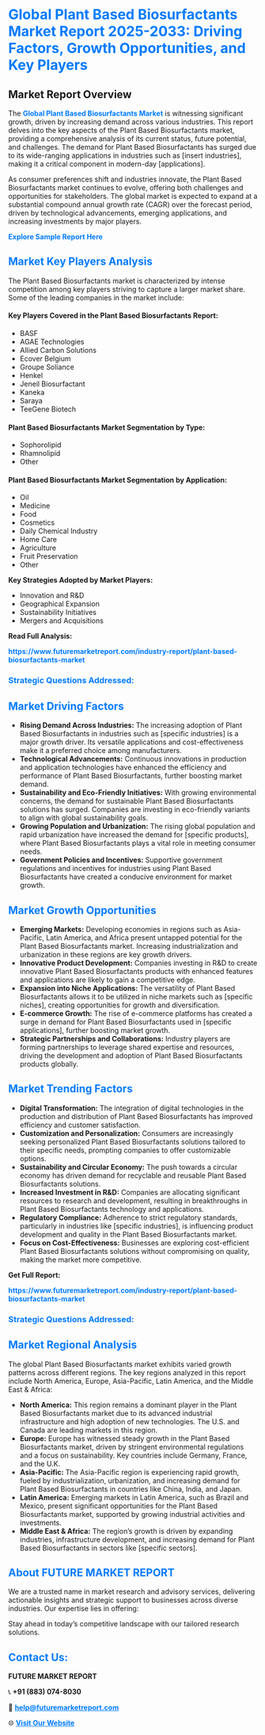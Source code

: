 <h1 style="color: #007BFF;">Global Plant Based Biosurfactants Market Report 2025-2033: Driving Factors, Growth Opportunities, and Key Players</h1>

<section id="overview">
<h2>Market Report Overview</h2>
<p>The <a href="https://www.futuremarketreport.com/industry-report/plant-based-biosurfactants-market" style="color: #007BFF; text-decoration: none;"><strong>Global Plant Based Biosurfactants Market</strong></a> is witnessing significant growth, driven by increasing demand across various industries. This report delves into the key aspects of the Plant Based Biosurfactants market, providing a comprehensive analysis of its current status, future potential, and challenges. The demand for Plant Based Biosurfactants has surged due to its wide-ranging applications in industries such as [insert industries], making it a critical component in modern-day [applications].</p>
<p>As consumer preferences shift and industries innovate, the Plant Based Biosurfactants market continues to evolve, offering both challenges and opportunities for stakeholders. The global market is expected to expand at a substantial compound annual growth rate (CAGR) over the forecast period, driven by technological advancements, emerging applications, and increasing investments by major players.</p>
</section>

<section id="overview">
<p><a href="https://www.futuremarketreport.com/request-sample/reportId=92569" style="color: #007BFF; text-decoration: none;"><strong>Explore Sample Report Here</strong></a></p>
</section>

<section id="key-players">
<h2 style="color: #007BFF;">Market Key Players Analysis</h2>
<p>The Plant Based Biosurfactants market is characterized by intense competition among key players striving to capture a larger market share. Some of the leading companies in the market include:</p>
<h4>Key Players Covered in the Plant Based Biosurfactants Report:</h4>
<ul><li>BASF</li><li>AGAE Technologies</li><li>Allied Carbon Solutions</li><li>Ecover Belgium</li><li>Groupe Soliance</li><li>Henkel</li><li>Jeneil Biosurfactant</li><li>Kaneka</li><li>Saraya</li><li>TeeGene Biotech</li></ul>
<h4>Plant Based Biosurfactants Market Segmentation by Type:</h4>
<ul><li>Sophorolipid</li><li>Rhamnolipid</li><li>Other</li></ul>

<h4>Plant Based Biosurfactants Market Segmentation by Application:</h4>
<ul><li>Oil</li><li>Medicine</li><li>Food</li><li>Cosmetics</li><li>Daily Chemical Industry</li><li>Home Care</li><li>Agriculture</li><li>Fruit Preservation</li><li>Other</li></ul>
<p><strong>Key Strategies Adopted by Market Players:</strong></p>
<ul>
<li>Innovation and R&D</li>
<li>Geographical Expansion</li>
<li>Sustainability Initiatives</li>
<li>Mergers and Acquisitions</li>
</ul>
</section>

<section>
<p><strong>Read Full Analysis: </strong></p><a href="https://www.futuremarketreport.com/industry-report/plant-based-biosurfactants-market" style="color: #007BFF; text-decoration: none;"><strong>https://www.futuremarketreport.com/industry-report/plant-based-biosurfactants-market</strong></a>
<h3 style="color: #007BFF;">Strategic Questions Addressed:</h3>
</section>

<section id="driving-factors">
<h2 style="color: #007BFF;">Market Driving Factors</h2>
<ul>
<li><strong>Rising Demand Across Industries:</strong> The increasing adoption of Plant Based Biosurfactants in industries such as [specific industries] is a major growth driver. Its versatile applications and cost-effectiveness make it a preferred choice among manufacturers.</li>
<li><strong>Technological Advancements:</strong> Continuous innovations in production and application technologies have enhanced the efficiency and performance of Plant Based Biosurfactants, further boosting market demand.</li>
<li><strong>Sustainability and Eco-Friendly Initiatives:</strong> With growing environmental concerns, the demand for sustainable Plant Based Biosurfactants solutions has surged. Companies are investing in eco-friendly variants to align with global sustainability goals.</li>
<li><strong>Growing Population and Urbanization:</strong> The rising global population and rapid urbanization have increased the demand for [specific products], where Plant Based Biosurfactants plays a vital role in meeting consumer needs.</li>
<li><strong>Government Policies and Incentives:</strong> Supportive government regulations and incentives for industries using Plant Based Biosurfactants have created a conducive environment for market growth.</li>
</ul>
</section>

<section id="growth-opportunities">
<h2 style="color: #007BFF;">Market Growth Opportunities</h2>
<ul>
<li><strong>Emerging Markets:</strong> Developing economies in regions such as Asia-Pacific, Latin America, and Africa present untapped potential for the Plant Based Biosurfactants market. Increasing industrialization and urbanization in these regions are key growth drivers.</li>
<li><strong>Innovative Product Development:</strong> Companies investing in R&D to create innovative Plant Based Biosurfactants products with enhanced features and applications are likely to gain a competitive edge.</li>
<li><strong>Expansion into Niche Applications:</strong> The versatility of Plant Based Biosurfactants allows it to be utilized in niche markets such as [specific niches], creating opportunities for growth and diversification.</li>
<li><strong>E-commerce Growth:</strong> The rise of e-commerce platforms has created a surge in demand for Plant Based Biosurfactants used in [specific applications], further boosting market growth.</li>
<li><strong>Strategic Partnerships and Collaborations:</strong> Industry players are forming partnerships to leverage shared expertise and resources, driving the development and adoption of Plant Based Biosurfactants products globally.</li>
</ul>
</section>

<section id="trending-factors">
<h2 style="color: #007BFF;">Market Trending Factors</h2>
<ul>
<li><strong>Digital Transformation:</strong> The integration of digital technologies in the production and distribution of Plant Based Biosurfactants has improved efficiency and customer satisfaction.</li>
<li><strong>Customization and Personalization:</strong> Consumers are increasingly seeking personalized Plant Based Biosurfactants solutions tailored to their specific needs, prompting companies to offer customizable options.</li>
<li><strong>Sustainability and Circular Economy:</strong> The push towards a circular economy has driven demand for recyclable and reusable Plant Based Biosurfactants solutions.</li>
<li><strong>Increased Investment in R&D:</strong> Companies are allocating significant resources to research and development, resulting in breakthroughs in Plant Based Biosurfactants technology and applications.</li>
<li><strong>Regulatory Compliance:</strong> Adherence to strict regulatory standards, particularly in industries like [specific industries], is influencing product development and quality in the Plant Based Biosurfactants market.</li>
<li><strong>Focus on Cost-Effectiveness:</strong> Businesses are exploring cost-efficient Plant Based Biosurfactants solutions without compromising on quality, making the market more competitive.</li>
</ul>
</section>

<section>
<p><strong>Get Full Report: </strong></p><a href="https://www.futuremarketreport.com/industry-report/plant-based-biosurfactants-market" style="color: #007BFF; text-decoration: none;"><strong>https://www.futuremarketreport.com/industry-report/plant-based-biosurfactants-market</strong></a>
<h3 style="color: #007BFF;">Strategic Questions Addressed:</h3>
</section>


<section id="regional-analysis">
<h2 style="color: #007BFF;">Market Regional Analysis</h2>
<p>The global Plant Based Biosurfactants market exhibits varied growth patterns across different regions. The key regions analyzed in this report include North America, Europe, Asia-Pacific, Latin America, and the Middle East & Africa:</p>
<ul>
<li><strong>North America:</strong> This region remains a dominant player in the Plant Based Biosurfactants market due to its advanced industrial infrastructure and high adoption of new technologies. The U.S. and Canada are leading markets in this region.</li>
<li><strong>Europe:</strong> Europe has witnessed steady growth in the Plant Based Biosurfactants market, driven by stringent environmental regulations and a focus on sustainability. Key countries include Germany, France, and the U.K.</li>
<li><strong>Asia-Pacific:</strong> The Asia-Pacific region is experiencing rapid growth, fueled by industrialization, urbanization, and increasing demand for Plant Based Biosurfactants in countries like China, India, and Japan.</li>
<li><strong>Latin America:</strong> Emerging markets in Latin America, such as Brazil and Mexico, present significant opportunities for the Plant Based Biosurfactants market, supported by growing industrial activities and investments.</li>
<li><strong>Middle East & Africa:</strong> The region’s growth is driven by expanding industries, infrastructure development, and increasing demand for Plant Based Biosurfactants in sectors like [specific sectors].</li>
</ul>
</section>

<footer>
<h2 style="color: #007BFF;">About FUTURE MARKET REPORT</h2>
<p>We are a trusted name in market research and advisory services, delivering actionable insights and strategic support to businesses across diverse industries. Our expertise lies in offering:</p>

<p>Stay ahead in today’s competitive landscape with our tailored research solutions.</p>

<h2 style="color: #007BFF;">Contact Us:</h2>
<p><strong>FUTURE MARKET REPORT</strong></p>
<p>📞 <strong>+91 (883) 074-8030</strong></p>
<p>📧 <strong><a href="mailto:help@futuremarketreport.com" style="color: #007BFF;">help@futuremarketreport.com</a></strong></p>
<p>🌐 <strong><a href="https://www.futuremarketreport.com/" style="color: #007BFF;">Visit Our Website</a></strong></p>
</footer>